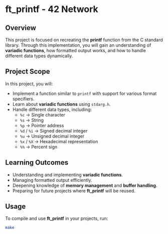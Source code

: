 # **ft_printf - 42 Network**  

## **Overview**  
This project is focused on recreating the **printf** function from the C standard library. Through this implementation, you will gain an understanding of **variadic functions**, how formatted output works, and how to handle different data types dynamically.  

## **Project Scope**  
In this project, you will:  

- Implement a function similar to `printf` with support for various format specifiers.  
- Learn about **variadic functions** using `stdarg.h`.  
- Handle different data types, including:  
  - `%c` → Single character  
  - `%s` → String  
  - `%p` → Pointer address  
  - `%d` / `%i` → Signed decimal integer  
  - `%u` → Unsigned decimal integer  
  - `%x` / `%X` → Hexadecimal representation  
  - `%%` → Percent sign  

## **Learning Outcomes**  
- Understanding and implementing **variadic functions**.  
- Managing formatted output efficiently.  
- Deepening knowledge of **memory management** and **buffer handling**.  
- Preparing for future projects where **ft_printf** will be reused.  

## **Usage**  
To compile and use **ft_printf** in your projects, run:  

```sh
make

